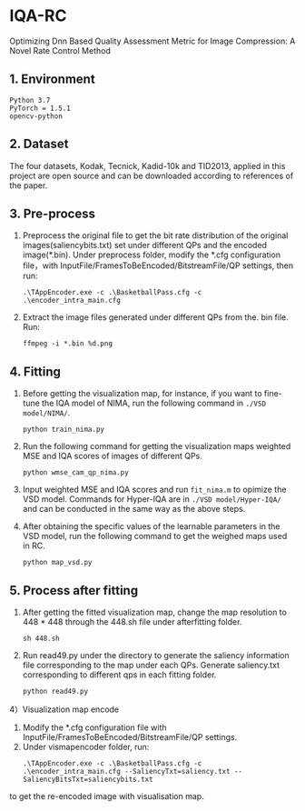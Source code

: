 # IQA-RC
Optimizing Dnn Based Quality Assessment Metric for Image Compression: A Novel Rate Control Method
## 1. Environment
    Python 3.7
    PyTorch = 1.5.1
    opencv-python

## 2. Dataset
The four datasets, Kodak, Tecnick, Kadid-10k and TID2013, applied in this project are open source and can be downloaded according to references of the paper.

## 3. Pre-process
1. Preprocess the original file to get the bit rate distribution of the original images(saliencybits.txt) set under different QPs and the encoded image(*.bin). 
Under preprocess folder, modify the *.cfg configuration file，with InputFile/FramesToBeEncoded/BitstreamFile/QP settings, then run:
    ```
    .\TAppEncoder.exe -c .\BasketballPass.cfg -c .\encoder_intra_main.cfg
    ```
2. Extract the image files generated under different QPs from the. bin file. Run:
    ```
    ffmpeg -i *.bin %d.png
    ```
## 4. Fitting
1. Before getting the visualization map, for instance, if you want to fine-tune the IQA model of NIMA, run the following command in `./VSD model/NIMA/`.
    ```
    python train_nima.py
    ```

2. Run the following command for getting the visualization maps weighted MSE and IQA scores of images of different QPs.
    ```
    python wmse_cam_qp_nima.py
    ```

3. Input weighted MSE and IQA scores and run `fit_nima.m` to opimize the VSD model. Commands for Hyper-IQA are in `./VSD model/Hyper-IQA/` and can be conducted in the same way as the above steps.

4. After obtaining the specific values of the learnable parameters in the VSD model, run the following command to get the weighed maps used in RC.
    ```
    python map_vsd.py
    ```



## 5. Process after fitting
1. After getting the fitted visualization map, change the map resolution to 448 * 448 through the 448.sh file under afterfitting folder.
    ```
    sh 448.sh
    ```
2. Run read49.py under the directory to generate the saliency information file corresponding to the map under each QPs. Generate saliency.txt corresponding to different qps in each fitting folder.
    ```
    python read49.py
    ```
4）Visualization map encode
1. Modify the *.cfg configuration file with InputFile/FramesToBeEncoded/BitstreamFile/QP settings.
2. Under vismapencoder folder, run:
    ```
    .\TAppEncoder.exe -c .\BasketballPass.cfg -c .\encoder_intra_main.cfg --SaliencyTxt=saliency.txt --SaliencyBitsTxt=saliencybits.txt
    ```
to get the re-encoded image with visualisation map.
